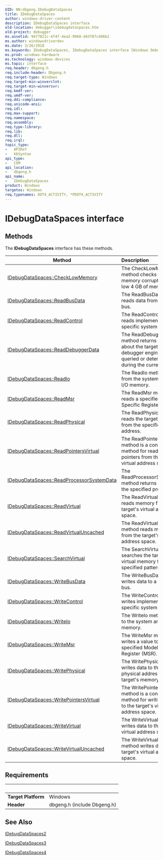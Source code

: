 ```yaml
---
UID: NN:dbgeng.IDebugDataSpaces
title: IDebugDataSpaces
author: windows-driver-content
description: IDebugDataSpaces interface
old-location: debugger\idebugdataspaces.htm
old-project: debugger
ms.assetid: 9477821c-4f4f-4ea2-9968-d43f87c496b2
ms.author: windowsdriverdev
ms.date: 3/26/2018
ms.keywords: IDebugDataSpaces, IDebugDataSpaces interface [Windows Debugging], IDebugDataSpaces interface [Windows Debugging], described, IDebugDataSpaces_83f3a88c-f7e6-4b5c-a2b2-4e8bccef4281.xml, dbgeng/IDebugDataSpaces, debugger.idebugdataspaces
ms.prod: windows-hardware
ms.technology: windows-devices
ms.topic: interface
req.header: dbgeng.h
req.include-header: Dbgeng.h
req.target-type: Windows
req.target-min-winverclnt: 
req.target-min-winversvr: 
req.kmdf-ver: 
req.umdf-ver: 
req.ddi-compliance: 
req.unicode-ansi: 
req.idl: 
req.max-support: 
req.namespace: 
req.assembly: 
req.type-library: 
req.lib: 
req.dll: 
req.irql: 
topic_type:
-	APIRef
-	kbSyntax
api_type:
-	COM
api_location:
-	dbgeng.h
api_name:
-	IDebugDataSpaces
product: Windows
targetos: Windows
req.typenames: DOT4_ACTIVITY, *PDOT4_ACTIVITY
---
```


# IDebugDataSpaces interface



## Methods

<p>The <b>IDebugDataSpaces</b> interface has these methods.</p>

| Method | Description |
| ---- |:---- |
| [IDebugDataSpaces::CheckLowMemory](nf-dbgeng-idebugdataspaces-checklowmemory.md) | The CheckLowMemory method checks for memory corruption in the low 4 GB of memory. |
| [IDebugDataSpaces::ReadBusData](nf-dbgeng-idebugdataspaces-readbusdata.md) | The ReadBusData method reads data from a system bus. |
| [IDebugDataSpaces::ReadControl](nf-dbgeng-idebugdataspaces-readcontrol.md) | The ReadControl method reads implementation-specific system data. |
| [IDebugDataSpaces::ReadDebuggerData](nf-dbgeng-idebugdataspaces-readdebuggerdata.md) | The ReadDebuggerData method returns information about the target that the debugger engine has queried or determined during the current session. |
| [IDebugDataSpaces::ReadIo](nf-dbgeng-idebugdataspaces-readio.md) | The ReadIo method reads from the system and bus I/O memory. |
| [IDebugDataSpaces::ReadMsr](nf-dbgeng-idebugdataspaces-readmsr.md) | The ReadMsr method reads a specified Model-Specific Register (MSR). |
| [IDebugDataSpaces::ReadPhysical](nf-dbgeng-idebugdataspaces-readphysical.md) | The ReadPhysical method reads the target's memory from the specified physical address. |
| [IDebugDataSpaces::ReadPointersVirtual](nf-dbgeng-idebugdataspaces-readpointersvirtual.md) | The ReadPointersVirtual method is a convenience method for reading pointers from the target's virtual address space. |
| [IDebugDataSpaces::ReadProcessorSystemData](nf-dbgeng-idebugdataspaces-readprocessorsystemdata.md) | The ReadProcessorSystemData method returns data about the specified processor. |
| [IDebugDataSpaces::ReadVirtual](nf-dbgeng-idebugdataspaces-readvirtual.md) | The ReadVirtual method reads memory from the target's virtual address space. |
| [IDebugDataSpaces::ReadVirtualUncached](nf-dbgeng-idebugdataspaces-readvirtualuncached.md) | The ReadVirtualUncached method reads memory from the target's virtual address space. |
| [IDebugDataSpaces::SearchVirtual](nf-dbgeng-idebugdataspaces-searchvirtual.md) | The SearchVirtual method searches the target's virtual memory for a specified pattern of bytes. |
| [IDebugDataSpaces::WriteBusData](nf-dbgeng-idebugdataspaces-writebusdata.md) | The WriteBusData method writes data to a system bus. |
| [IDebugDataSpaces::WriteControl](nf-dbgeng-idebugdataspaces-writecontrol.md) | The WriteControl method writes implementation-specific system data. |
| [IDebugDataSpaces::WriteIo](nf-dbgeng-idebugdataspaces-writeio.md) | The WriteIo method writes to the system and bus I/O memory. |
| [IDebugDataSpaces::WriteMsr](nf-dbgeng-idebugdataspaces-writemsr.md) | The WriteMsr method writes a value to the specified Model-Specific Register (MSR). |
| [IDebugDataSpaces::WritePhysical](nf-dbgeng-idebugdataspaces-writephysical.md) | The WritePhysical method writes data to the specified physical address in the target's memory. |
| [IDebugDataSpaces::WritePointersVirtual](nf-dbgeng-idebugdataspaces-writepointersvirtual.md) | The WritePointersVirtual method is a convenience method for writing pointers to the target's virtual address space. |
| [IDebugDataSpaces::WriteVirtual](nf-dbgeng-idebugdataspaces-writevirtual.md) | The WriteVirtual method writes data to the target's virtual address space. |
| [IDebugDataSpaces::WriteVirtualUncached](nf-dbgeng-idebugdataspaces-writevirtualuncached.md) | The WriteVirtualUncached method writes data to the target's virtual address space. |


## Requirements
| &nbsp; | &nbsp; |
| ---- |:---- |
| **Target Platform** | Windows |
| **Header** | dbgeng.h (include Dbgeng.h) |

## See Also

<a href="https://msdn.microsoft.com/library/windows/hardware/ff550531">IDebugDataSpaces2</a>



<a href="https://msdn.microsoft.com/library/windows/hardware/ff550537">IDebugDataSpaces3</a>



<a href="https://msdn.microsoft.com/library/windows/hardware/ff550546">IDebugDataSpaces4</a>